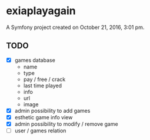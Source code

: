 exiaplayagain
=============

A Symfony project created on October 21, 2016, 3:01 pm.

TODO
----

- [x] games database
    - name
    - type
    - pay / free / crack
    - last time played
    - info
    - url
    - image
- [x] admin possibility to add games
- [x] esthetic game info view
- [x] admin possibility to modify / remove game
- [ ] user / games relation